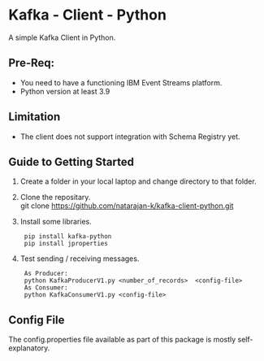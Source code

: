 # Kafka - Client - Python
A simple Kafka Client in Python.

## Pre-Req:

* You need to have a functioning IBM Event Streams platform. 
* Python version at least 3.9

## Limitation
* The client does not support integration with Schema Registry yet.

## Guide to Getting Started
1. Create a folder in your local laptop and change directory to that folder. 
2. Clone the repositary.   
git clone https://github.com/natarajan-k/kafka-client-python.git

3. Install some libraries.

        pip install kafka-python
        pip install jproperties

4. Test sending / receiving messages.  

        As Producer:   
        python KafkaProducerV1.py <number_of_records>  <config-file> 
        As Consumer:
        python KafkaConsumerV1.py <config-file> 

## Config File
The config.properties file available as part of this package is mostly self-explanatory. 
